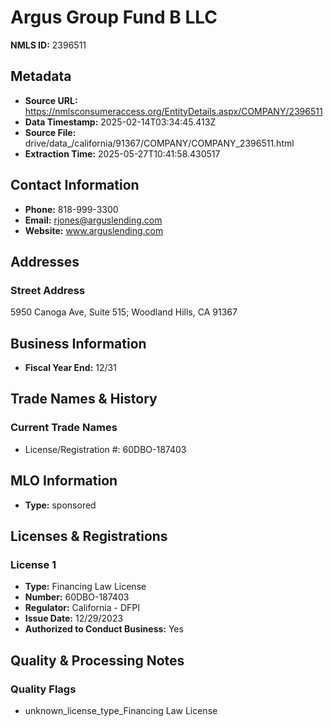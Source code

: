 # Argus Group Fund B LLC

**NMLS ID:** 2396511

## Metadata
- **Source URL:** https://nmlsconsumeraccess.org/EntityDetails.aspx/COMPANY/2396511
- **Data Timestamp:** 2025-02-14T03:34:45.413Z
- **Source File:** drive/data_/california/91367/COMPANY/COMPANY_2396511.html
- **Extraction Time:** 2025-05-27T10:41:58.430517

## Contact Information
- **Phone:** 818-999-3300
- **Email:** rjones@arguslending.com
- **Website:** www.arguslending.com

## Addresses
### Street Address
5950 Canoga Ave, Suite 515; Woodland Hills, CA 91367

## Business Information
- **Fiscal Year End:** 12/31

## Trade Names & History
### Current Trade Names
- License/Registration #: 60DBO-187403

## MLO Information
- **Type:** sponsored

## Licenses & Registrations

### License 1
- **Type:** Financing Law License
- **Number:** 60DBO-187403
- **Regulator:** California - DFPI
- **Issue Date:** 12/29/2023
- **Authorized to Conduct Business:** Yes

## Quality & Processing Notes
### Quality Flags
- unknown_license_type_Financing Law License
